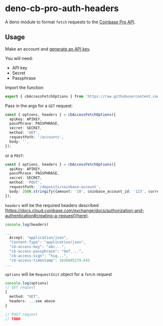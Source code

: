 # deno-cb-pro-auth-headers

A deno module to format `fetch` requests to the
[Coinbase Pro API](https://docs.cloud.coinbase.com/exchange/docs/welcome).

## Usage

Make an account and
[generate an API key](https://docs.cloud.coinbase.com/exchange/docs/authorization-and-authentication).

You will need:

- API key
- Secret
- Passphrase

Import the function
```typescript
export { cbAccessFetchOptions } from 'https://raw.githubusercontent.com/brygrill/deno-cb-pro-auth-headers/main/mod.ts'
```

Pass in the args for a `GET` request:
```typescript
const { options, headers } = cbAccessFetchOptions({
  apiKey: APIKEY,
  passPhrase: PASSPHRASE,
  secret: SECRET,
  method: 'GET',
  requestPath: '/accounts',
  body: '',
});
```

or a `POST`:
```typescript
const { options, headers } = cbAccessFetchOptions({
  apiKey: APIKEY,
  passPhrase: PASSPHRASE,
  secret: SECRET,
  method: 'POST',
  requestPath: '/deposits/coinbase-account',
  body: JSON.stringify({amount: '10', coinbase_account_id: '123', currency: 'usd'}),
});
```

`headers` will be the required headers described [https://docs.cloud.coinbase.com/exchange/docs/authorization-and-authentication#creating-a-request](here).
```typescript
console.log(headers)

...
  Accept: "application/json",
  "Content-Type": "application/json",
  "cb-access-key": "abc...",
  "cb-access-passphrase": "def....",
  "cb-access-sign": "hig...",
  "cb-access-timestamp": 1636685279.643
...
```

`options` will be `RequestInit` object for a `fetch` request
```typescript
console.log(options)
// GET request
{
  method: "GET",
  headers: ...see above
}

// POST request
// TODO
```



